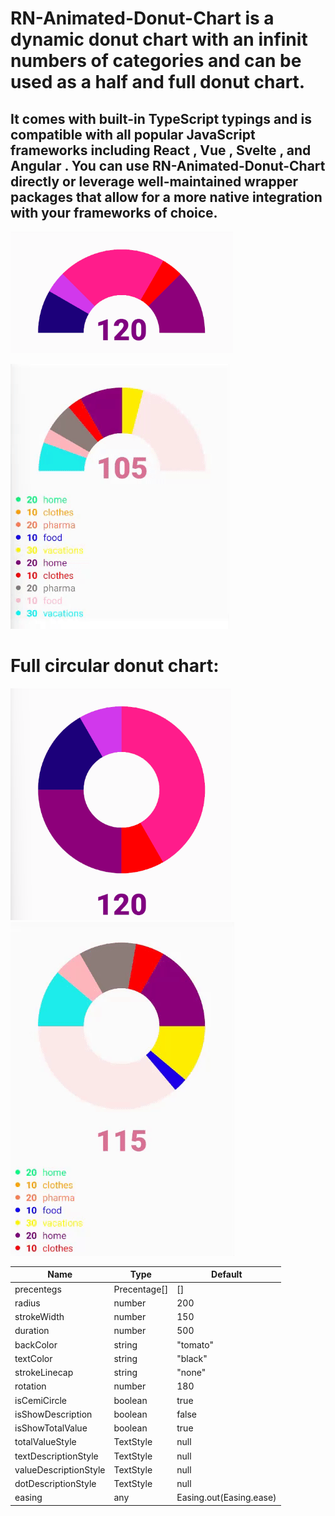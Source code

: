 # RN-Animated-Donut-Chart is a dynamic donut chart with an infinit numbers of categories and can be used as a half and full donut chart.

## It comes with built-in TypeScript typings and is compatible with all popular JavaScript frameworks including React , Vue , Svelte , and Angular . You can use RN-Animated-Donut-Chart directly or leverage well-maintained wrapper packages that allow for a more native integration with your frameworks of choice.

![Screenshot of a semi circular donut chart: ](./assets/images/SemiCircle.png)

![](./assets/videos/half.gif)

# Full circular donut chart:

![Screenshot of a full circular donut chart: ](./assets/images/FullCircle.png)
![ ](./assets/videos/full.gif)

| Name                  | Type         | Default                 |
| --------------------- | ------------ | ----------------------- |
| precentegs            | Precentage[] | []                      |
| radius                | number       | 200                     |
| strokeWidth           | number       | 150                     |
| duration              | number       | 500                     |
| backColor             | string       | "tomato"                |
| textColor             | string       | "black"                 |
| strokeLinecap         | string       | "none"                  |
| rotation              | number       | 180                     |
| isCemiCircle          | boolean      | true                    |
| isShowDescription     | boolean      | false                   |
| isShowTotalValue      | boolean      | true                    |
| totalValueStyle       | TextStyle    | null                    |
| textDescriptionStyle  | TextStyle    | null                    |
| valueDescriptionStyle | TextStyle    | null                    |
| dotDescriptionStyle   | TextStyle    | null                    |
| easing                | any          | Easing.out(Easing.ease) |
